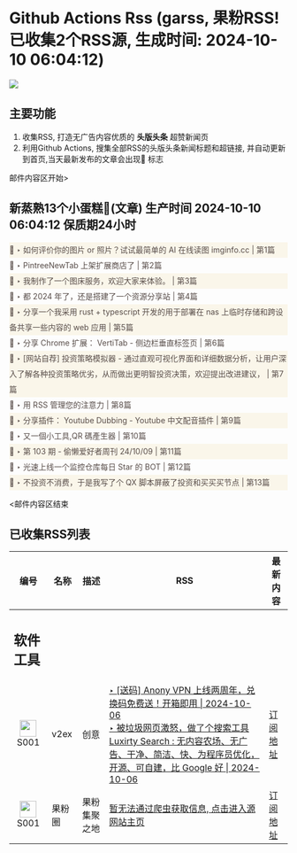 # Github Actions Rss (garss, 果粉RSS! 已收集2个RSS源, 生成时间: 2024-10-10 06:04:12)

![](https://cdn.jsdelivr.net/gh/xinkeji/garss/_media/ga-rss.png)



## 主要功能
1. 收集RSS, 打造无广告内容优质的 **头版头条** 超赞新闻页
2. 利用Github Actions, 搜集全部RSS的头版头条新闻标题和超链接, 并自动更新到首页,当天最新发布的文章会出现🌈 标志

邮件内容区开始>
<h2>新蒸熟13个小蛋糕🍰(文章) 生产时间 2024-10-10 06:04:12 保质期24小时</h2>

<div style='line-height:3;background-color:#FAF6EA;' ><a href='https://www.v2ex.com/t/1078660#reply2' style="line-height:2;text-decoration:none;display:block;color:#584D49;">🌈 ‣ 如何评价你的图片 or 照片？试试最简单的 AI 在线读图 imginfo.cc | 第1篇</a></div><div style='line-height:3;' ><a href='https://www.v2ex.com/t/1078578#reply2' style="line-height:2;text-decoration:none;display:block;color:#584D49;">🌈 ‣ PintreeNewTab 上架扩展商店了 | 第2篇</a></div><div style='line-height:3;background-color:#FAF6EA;' ><a href='https://www.v2ex.com/t/1078598#reply8' style="line-height:2;text-decoration:none;display:block;color:#584D49;">🌈 ‣ 我制作了一个图床服务，欢迎大家来体验。 | 第3篇</a></div><div style='line-height:3;' ><a href='https://www.v2ex.com/t/1078443#reply32' style="line-height:2;text-decoration:none;display:block;color:#584D49;">🌈 ‣ 都 2024 年了，还是搭建了一个资源分享站 | 第4篇</a></div><div style='line-height:3;background-color:#FAF6EA;' ><a href='https://www.v2ex.com/t/1078616#reply0' style="line-height:2;text-decoration:none;display:block;color:#584D49;">🌈 ‣ 分享一个我采用 rust + typescript 开发的用于部署在 nas 上临时存储和跨设备共享一些内容的 web 应用 | 第5篇</a></div><div style='line-height:3;' ><a href='https://www.v2ex.com/t/1078516#reply4' style="line-height:2;text-decoration:none;display:block;color:#584D49;">🌈 ‣ 分享 Chrome 扩展： VertiTab - 侧边栏垂直标签页 | 第6篇</a></div><div style='line-height:3;background-color:#FAF6EA;' ><a href='https://www.v2ex.com/t/1078605#reply0' style="line-height:2;text-decoration:none;display:block;color:#584D49;">🌈 ‣ [网站自荐] 投资策略模拟器 - 通过直观可视化界面和详细数据分析，让用户深入了解各种投资策略优劣，从而做出更明智投资决策，欢迎提出改进建议， | 第7篇</a></div><div style='line-height:3;' ><a href='https://www.v2ex.com/t/1078563#reply4' style="line-height:2;text-decoration:none;display:block;color:#584D49;">🌈 ‣ 用 RSS 管理您的注意力 | 第8篇</a></div><div style='line-height:3;background-color:#FAF6EA;' ><a href='https://www.v2ex.com/t/1078594#reply4' style="line-height:2;text-decoration:none;display:block;color:#584D49;">🌈 ‣ 分享插件： Youtube Dubbing - Youtube 中文配音插件 | 第9篇</a></div><div style='line-height:3;' ><a href='https://www.v2ex.com/t/1078556#reply0' style="line-height:2;text-decoration:none;display:block;color:#584D49;">🌈 ‣ 又一個小工具,QR 碼產生器 | 第10篇</a></div><div style='line-height:3;background-color:#FAF6EA;' ><a href='https://www.v2ex.com/t/1078532#reply0' style="line-height:2;text-decoration:none;display:block;color:#584D49;">🌈 ‣ 第 103 期 - 偷懒爱好者周刊 24/10/09 | 第11篇</a></div><div style='line-height:3;' ><a href='https://www.v2ex.com/t/1078510#reply0' style="line-height:2;text-decoration:none;display:block;color:#584D49;">🌈 ‣ 光速上线一个监控仓库每日 Star 的 BOT | 第12篇</a></div><div style='line-height:3;background-color:#FAF6EA;' ><a href='https://www.v2ex.com/t/1078666#reply5' style="line-height:2;text-decoration:none;display:block;color:#584D49;">🌈 ‣ 不投资不消费，于是我写了个 QX 脚本屏蔽了投资和买买买节点 | 第13篇</a></div>

<邮件内容区结束

## 已收集RSS列表

| 编号 | 名称 | 描述 | RSS | 最新内容 |
| --- | --- | --- | --- | --- |
| <h2 id="软件工具">软件工具</h2> |  |   |  |  |
| <div id="S001" style="text-align: center;"><img src="https://cdn.jsdelivr.net/gh/zhaoolee/garss/_media/favicon/S001.png" width="30px" style="width:30px;height: auto;"/><br><span>S001</span></div> | v2ex | 创意 | [‣ \[送码\] Anony VPN 上线两周年，兑换码免费送！开箱即用 \| 2024-10-06](https://www.v2ex.com/t/1077864#reply722)<br/>[‣ 被垃圾网页激怒，做了个搜索工具 Luxirty Search : 无内容农场、无广告、干净、简洁、快、为程序员优化，开源、可自建，比 Google 好 \| 2024-10-06](https://www.v2ex.com/t/1078147#reply148) | [订阅地址](https://www.v2ex.com/feed/tab/creative.xml) |
| <div id="S001" style="text-align: center;"><img src="https://cdn.jsdelivr.net/gh/zhaoolee/garss/_media/favicon/S001.png" width="30px" style="width:30px;height: auto;"/><br><span>S001</span></div> | 果粉圈 | 果粉集聚之地 | [暂无法通过爬虫获取信息, 点击进入源网站主页](https://g0f.cn) | [订阅地址](https://g0f.cn/rss.xml) |



